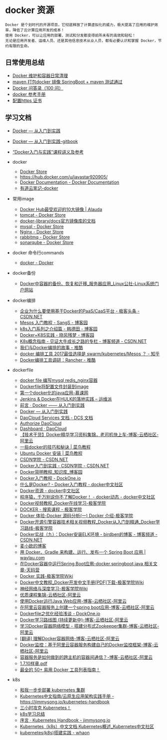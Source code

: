 # docker 资源
    Docker 是个划时代的开源项目，它彻底释放了计算虚拟化的威力，极大提高了应用的维护效率，降低了云计算应用开发的成本！
    使用 Docker，可以让应用的部署、测试和分发都变得前所未有的高效和轻松！
    无论是应用开发者、运维人员、还是其他信息技术从业人员，都有必要认识和掌握 Docker，节约有限的生命。
    
## 日常使用总结   
* [Docker 维护和容器日常清理](https://note.youdao.com/ynoteshare1/index.html?id=f2cb5e6b5e133e772f3e864812ca0ffe&type=note#/) 
* [maven 打包docker 镜像 SpringBoot + maven 测试通过](https://note.youdao.com/ynoteshare1/index.html?id=fe2e5127a04da131a69f10f06baa1cdd&type=note#/)
* [Docker 问答录（100 问）](https://blog.lab99.org/post/docker-2016-07-14-faq.html#ming-ming-docker-network-ls-zhong-kan-dao-liao-jian-li-de-overlay-wang-luo-zen-me-docker-run-huan-shuo-wang-luo-bu-cun-zai-a)
* [docker 参考手册](https://mongoding.github.io/2017/11/16/docker/)
* [配置https 证书](https://note.youdao.com/ynoteshare1/index.html?id=3c19040eabad596cbb8741a9fe722c5a&type=note#/)

## 学习文档
* [Docker — 从入门到实践](https://github.com/javastar920905/docker_practice)
* [Docker — 从入门到实践-gitbook](https://docker_practice.gitee.io/)
* [“Docker入门与实践”课程讲义及参考](https://github.com/javastar920905/docker101)

* docker
   * <A HREF="https://store.docker.com/">Docker Store</A>
   * <A HREF="https://hub.docker.com/u/javastar920905/">https://hub.docker.com/u/javastar920905/</A>
   * <A HREF="https://docs.docker.com/">Docker Documentation - Docker Documentation</A>
   * <A HREF="http://note.youdao.com/share/?id=9fc3d574e708cc8fe258bf8ca58fff55&type=notebook#/">有道云笔记-docker</A>

* 常用image
   * <A HREF="http://www.alauda.cn/2015/09/01/docker-hub-image/">Docker Hub最受欢迎的10大镜像 | Alauda</A>
   * <A HREF="https://store.docker.com/images/3d5f71ad-2cc0-467f-ab6a-351e7adf404e?tab=description">tomcat - Docker Store</A>
   * <A HREF="https://github.com/docker-library/docs">docker-library/docs官方镜像库的文档</A>
   * <A HREF="https://store.docker.com/images/3083290a-203f-4c04-b2de-cc057959d2c9?tab=description">mysql - Docker Store</A>
   * <A HREF="https://store.docker.com/images/37b1dde7-a3e7-463a-a0e3-d8be2b136292?tab=description">Nginx - Docker Store</A>
   * <A HREF="https://store.docker.com/images/fa7625b4-fdca-4b48-b078-692f6451965a">rabbitmq - Docker Store</A>
   * <A HREF="https://store.docker.com/images/3f8fc4ce-eb8e-40ad-88ba-69e97299c64f?tab=description">sonarqube - Docker Store</A>

* docker 命令行commands
   * <A HREF="https://docs.docker.com/engine/reference/commandline/docker/">docker - Docker</A>

* docker备份
   * <A HREF="http://www.linuxidc.com/Linux/2015-08/121184.htm">Docker中容器的备份、恢复和迁移_服务器应用_Linux公社-Linux系统门户网站</A>

* docker编排
   * <A HREF="http://geek.csdn.net/news/detail/191293">企业为什么要使用基于Docker的PaaS/CaaS平台 - 极客头条 - CSDN.NET</A>
   * <A HREF="http://www.cnblogs.com/xinsheng/p/3803137.html">Mesos 入门教程 - SangS - 博客园</A>
   * <A HREF="http://www.cnblogs.com/xkops/p/6165565.html">k8s入门系列之介绍篇 - 韩德田 - 博客园</A>
   * <A HREF="http://www.cnblogs.com/derekchen/p/5923204.html">Docker+K8S实践 - 晓风残梦 - 博客园</A>
   * <A HREF="http://blog.csdn.net/shanyongxu/article/details/51620605">K8s概念指南 - 见证大牛成长之路的专栏 - 博客频道 - CSDN.NET</A>
   * <A HREF="http://www.tuicool.com/articles/2Ebemei">我们与Docker编排的故事 - 推酷</A>
   * <A HREF="https://www.zhihu.com/question/55391506/answer/144358251">docker 编排工具 2017最佳选择是 swarm/kubernetes/Mesos ？ - 知乎</A>
   * <A HREF="http://www.tuicool.com/articles/RZb6Zbb">Docker编排工具调研：Rancher - 推酷</A>

* dockerfile
   * <A HREF="http://www.ituring.com.cn/book/tupubarticle/6873">docker file 编写mysql redis_nginx容器</A>
   * <A HREF="http://note.youdao.com/share/?id=1a1ede262c9d89a94206ec46797996f9&type=note#/">Dockerfile将配置文件封装到image</A>
   * <A HREF="https://www.imooc.com/learn/824">第一个docker化的java应用-慕课网</A>
   * <A HREF="http://www.yunweipai.com/archives/22216.html">Jenkins &amp; Docker在HULK的落地实践 – 运维派</A>
   * <A HREF="https://yeasy.gitbooks.io/docker_practice/content/">前言 · Docker —— 从入门到实践</A>
   * <A HREF="https://github.com/yeasy/docker_practice/blob/master/SUMMARY.md">Docker — 从入门到实践</A>
   * <A HREF="http://guide.daocloud.io/dcs">DaoCloud Services 文档 - DCS 文档</A>
   * <A HREF="https://github.com/login/oauth/authorize?client_id=a26a25589f569fa90d5d&redirect_uri=https%3A%2F%2Fapi.daocloud.io%2Fv1%2Fgithub-redirect%3Fredirect-url%3Dhttps%3A%2F%2Faccount.daocloud.io%2Fsignup-with-github&scope=user%3Aemail%2Crepo&state=">Authorize DaoCloud</A>
   * <A HREF="https://dashboard.daocloud.io/">Dashboard · DaoCloud</A>
   * <A HREF="https://yq.aliyun.com/articles/65145?utm_campaign=docker&utm_medium=images&utm_source=oschina&utm_content=m_15176">【技术干货】Docker精华学习资料集锦，老司机快上车-博客-云栖社区-阿里云</A>
   * <A HREF="http://www.runoob.com/w3cnote/docker-tricks.html">一些docker的技巧和秘诀 | 菜鸟教程</A>
   * <A HREF="http://www.runoob.com/docker/ubuntu-docker-install.html">Ubuntu Docker 安装 | 菜鸟教程</A>
   * <A HREF="http://edu.csdn.net/search?keywords=docker&type=0">CSDN学院 - CSDN.NET</A>
   * <A HREF="http://edu.csdn.net/course/detail/211?locationNum=1&fps=1">Docker入门到实践 - CSDN学院 - CSDN.NET</A>
   * <A HREF="http://kb.cnblogs.com/page/536115/">Docker简明教程_知识库_博客园</A>
   * <A HREF="http://dockone.io/article/111">Docker入门教程 - DockOne.io</A>
   * <A HREF="http://www.docker.org.cn/book/docker/what-is-docker-16.html">什么是Docker? - Docker入门教程 - docker中文社区</A>
   * <A HREF="http://www.docker.org.cn/page/resources.html">Docker资源 - docker中文社区</A>
   * <A HREF="http://www.docker.org.cn/docker/71.html">程序猿，千万别说你不了解Docker！ - docker动态 - docker中文社区</A>
   * <A HREF="http://www.jikexueyuan.com/course/docker/">Docker视频教程_Docker在线学习-极客学院</A>
   * <A HREF="http://search.jikexueyuan.com/course/?q=DOCKER">DOCKER - 搜索课程 - 极客学院</A>
   * <A HREF="http://www.jikexueyuan.com/course/1818_4.html?ss=1">Docker 体验-Docker 源码分析(一) Docker 介绍-极客学院</A>
   * <A HREF="http://www.jikexueyuan.com/path/docker/">Docker开源引擎容器技术相关视频教程_Docker从入门到精通_Docker学习路线-极客学院</A>
   * <A HREF="http://blog.csdn.net/birdben/article/details/50391715">Docker实战（九）：Docker安装ELK环境 - birdben的博客 - 博客频道 - CSDN.NET</A>
   * <A HREF="http://javastar920905-ghost-blog.daoapp.io/">麦小欧的博客</A>
   * <A HREF="https://waylau.com/docker-spring-boot-gradle/">用 Docker、Gradle 来构建、运行、发布一个 Spring Boot 应用 | waylau.com</A>
   * <A HREF="https://www.tianmaying.com/tutorial/spring-boot-docker">在Docker容器中运行Spring Boot应用-docker,springboot,java 相关文章-天码营</A>
   * <A HREF="http://wiki.jikexueyuan.com/project/docker-practice/">Docker 实践-极客学院Wiki</A>
   * <A HREF="http://wiki.jikexueyuan.com/project/docker/">Docker中文教程_Docker开发中文手册[PDF]下载-极客学院Wiki</A>
   * <A HREF="http://wiki.jikexueyuan.com/project/neural-networks-and-deep-learning-zh-cn/">神经网络与深度学习-极客学院Wiki</A>
   * <A HREF="https://yq.aliyun.com/edu/lessonTagSearch/cid_14061-tagid_3745?spm=5176.100239.blogcont65145.19.twiNjK">优质课程集锦-云栖社区-阿里云</A>
   * <A HREF="https://yq.aliyun.com/articles/6894?spm=5176.100239.blogcont40494.22.6Yh0Wi">使用Docker运行Java Web应用-博客-云栖社区-阿里云</A>
   * <A HREF="https://yq.aliyun.com/articles/2930?spm=5176.100239.blogcont40494.23.6Yh0Wi">在阿里云容器服务上创建一个spring boot应用-博客-云栖社区-阿里云</A>
   * <A HREF="http://dockone.io/article/255?spm=5176.100239.blogcont40494.27.6Yh0Wi">Dockerfile之优化经验浅谈 - DockOne.io</A>
   * <A HREF="https://yq.aliyun.com/articles/40494?spm=5176.100239.blogcont65145.24.twiNjK">Docker学习路线图 (持续更新中)-博客-云栖社区-阿里云</A>
   * <A HREF="https://yq.aliyun.com/articles/30328?spm=5176.100239.blogcont40494.29.6Yh0Wi">学习Docker容器网络模型 - 搭建分布式Zookeeper集群-博客-云栖社区-阿里云</A>
   * <A HREF="https://yq.aliyun.com/articles/30345?spm=5176.100239.blogcont40494.28.6Yh0Wi">[翻译] 理解Docker容器网络-博客-云栖社区-阿里云</A>
   * <A HREF="https://yq.aliyun.com/articles/5065?spm=5176.100239.blogcont40494.48.6Yh0Wi">Docker监控：基于阿里云容器服务构建自己的Docker监控框架-博客-云栖社区-阿里云</A>
   * <A HREF="https://yq.aliyun.com/articles/2929?spm=5176.100239.blogcont40494.58.6Yh0Wi">容器服务是如何做到的跨主机的容器间通信？-博客-云栖社区-阿里云</A>
   * <A HREF="https://yqfile.alicdn.com/a2aa08c762c4ba9ae07499a8077c2cb5.pdf?spm=5176.100239.blogcont63160.8.pXIOIV&file=a2aa08c762c4ba9ae07499a8077c2cb5.pdf">1.7.10样章.pdf</A>
   * <A HREF="https://www.toutiao.com/a6638893607975649796/">最全的 50+ 易用 Docker 工具列表指南！</A>

* k8s
   * <A HREF="https://github.com/opsnull/follow-me-install-kubernetes-cluster"> 和我一步步部署 kubernetes 集群</A>
   * <A HREF="https://github.com/rootsongjc/kubernetes-handbook">Kubernetes中文指南/云原生应用架构实践手册 - https://jimmysong.io/kubernetes-handbook</A>
   * <A HREF="https://baijiahao.baidu.com/s?id=1602795888204860650&wfr=spider&for=pc">三小时攻克 Kubernetes！</A>
   * <A HREF="https://note.youdao.com/share/?id=6543e35628c1e09c4b933e66833f3024&type=notebook#/">k8s学习总结</A>
   * <A HREF="https://jimmysong.io/kubernetes-handbook/">序言 · Kubernetes Handbook - jimmysong.io</A>
   * <A HREF="https://www.kubernetes.org.cn/k8s">Kubernetes（k8s）中文文档 Kubernetes概述_Kubernetes中文社区</A>
   * <A HREF="https://my.oschina.net/dxqr/blog/607854">kubernetes(k8s)搭建实践 - whaon</A>


